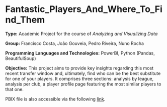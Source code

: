 # Fantastic_Players_And_Where_To_Find_Them

**Type:** Academic Project for the course of *Analyzing and Visualizing Data*

**Group:** Francisco Costa, João Gouveia, Pedro Riveira, Nuno Rocha

**Programming Languages and Technologies:** PowerBI, Python (Pandas, BeautifulSoup)

**Objective:** This project aims to provide key insights regarding this most recent transfer window and, ultimately, find who can be the best substitute for one of your players. It comprises three sections: analysis by league, analysis per club, a player profile page featuring the most similar players to that one.

PBIX file is also accessible via the following [link](https://app.powerbi.com/view?r=eyJrIjoiYzliOWMyZGYtMmY0OC00ODRjLTk0MGMtMjZkY2FjN2U4NWYwIiwidCI6ImU0YmQ2OWZmLWU2ZjctNGMyZS1iMjQ3LTQxYjU0YmEyNDkwZSIsImMiOjh9).

